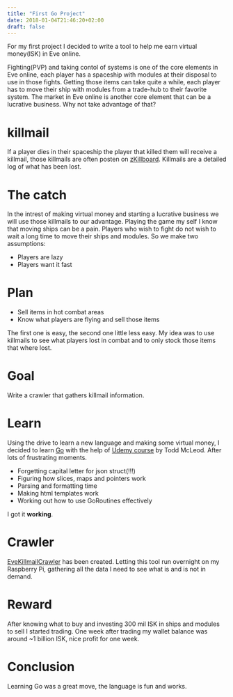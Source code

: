 ```yaml
---
title: "First Go Project"
date: 2018-01-04T21:46:20+02:00
draft: false
---
```

For my first project I decided to write a tool to help me earn virtual money(ISK) in Eve online.

Fighting(PVP) and taking contol of systems is one of the core elements in Eve online, each player has a spaceship with modules at their disposal to use in those fights.
Getting those items can take quite a while, each player has to move their ship with modules from a trade-hub to their favorite system.
The market in Eve online is another core element that can be a lucrative business. Why not take advantage of that?

# killmail
If a player dies in their spaceship the player that killed them will receive a killmail, those killmails are often posten on [zKillboard](http://zkillboard.com).
Killmails are a detailed log of what has been lost.

# The catch
In the intrest of making virtual money and starting a lucrative business we will use those killmails to our advantage.
Playing the game my self I know that moving ships can be a pain. Players who wish to fight do not wish to wait a long time to move their ships and modules.
So we make two assumptions:

- Players are lazy
- Players want it fast

# Plan
* Sell items in hot combat areas
* Know what players are flying and sell those items

The first one is easy, the second one little less easy.
My idea was to use killmails to see what players lost in combat and to only stock those items that where lost.

# Goal
Write a crawler that gathers killmail information.

# Learn
Using the drive to learn a new language and making some virtual money, I decided to learn [Go](https://golang.org/) with the help of [Udemy course](https://www.udemy.com/learn-how-to-code/learn/v4/overview) by Todd McLeod. After lots of frustrating moments.

* Forgetting capital letter for json struct(!!!)
* Figuring how slices, maps and pointers work
* Parsing and formatting time
* Making html templates work
* Working out how to use GoRoutines effectively

I got it **working**.

# Crawler
[EveKillmailCrawler](https://github.com/DanielPels/eveKillmailCrawler) has been created. Letting this tool run overnight on my Raspberry Pi, gathering all the data I need to see what is and is not in demand.

# Reward
After knowing what to buy and investing 300 mil ISK in ships and modules to sell I started trading.
One week after trading my wallet balance was around ~1 billion ISK, nice profit for one week.

# Conclusion
Learning Go was a great move, the language is fun and works.